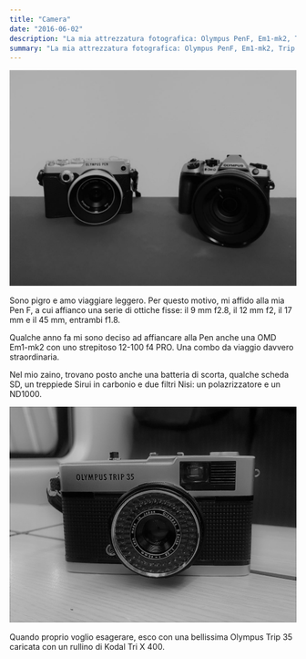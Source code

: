 ```yaml
---
title: "Camera"
date: "2016-06-02"
description: "La mia attrezzatura fotografica: Olympus PenF, Em1-mk2, Trip 35, obiettivi Zuiko e Laowa."
summary: "La mia attrezzatura fotografica: Olympus PenF, Em1-mk2, Trip 35, obiettivi Zuiko e Laowa."
---
```


![](images/IMG_20190803_095945-2-1024x768.jpg "La bella e la bestia")

Sono pigro e amo viaggiare leggero. Per questo motivo, mi affido alla mia Pen F, a cui affianco una serie di ottiche fisse: il 9 mm f2.8, il 12 mm f2, il 17 mm e il 45 mm, entrambi f1.8.

Qualche anno fa mi sono deciso ad affiancare alla Pen anche una OMD Em1-mk2 con uno strepitoso 12-100 f4 PRO. Una combo da viaggio davvero straordinaria.

Nel mio zaino, trovano posto anche una batteria di scorta, qualche scheda SD, un treppiede Sirui in carbonio e due filtri Nisi: un polazrizzatore e un ND1000.

![](images/Trip35.jpg "Olympus Trip 35")

Quando proprio voglio esagerare, esco con una bellissima Olympus Trip 35 caricata con un rullino di Kodal Tri X 400.